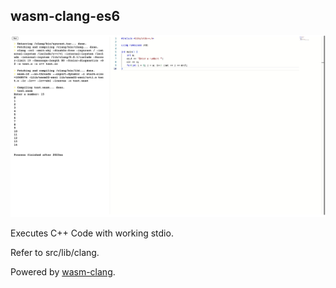 ## wasm-clang-es6

![wasm-clang-es6](static/image.jpeg)

Executes C++ Code with working stdio.

Refer to src/lib/clang.

Powered by [wasm-clang](https://github.com/binji/wasm-clang).